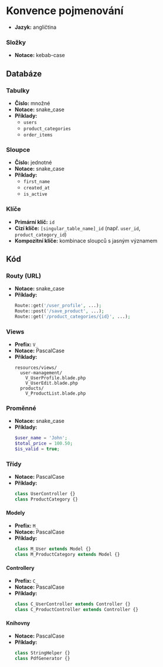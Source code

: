 # Konvence pojmenování
- **Jazyk:** angličtina

### Složky
- **Notace:** kebab-case

## Databáze

### Tabulky
- **Číslo:** množné
- **Notace:** snake_case
- **Příklady:**
  - `users`
  - `product_categories`
  - `order_items`

### Sloupce
- **Číslo:** jednotné
- **Notace:** snake_case
- **Příklady:**
  - `first_name`
  - `created_at`
  - `is_active`

### Klíče
- **Primární klíč:** `id`
- **Cizí klíče:** `[singular_table_name]_id` (např. `user_id`, `product_category_id`)
- **Kompozitní klíče:** kombinace sloupců s jasným významem

## Kód

### Routy (URL)
- **Notace:** snake_case
- **Příklady:**
  ```php
  Route::get('/user_profile', ...);
  Route::post('/save_product', ...);
  Route::get('/product_categories/{id}', ...);
  ```

### Views
- **Prefix:** `V_`
- **Notace:** PascalCase
- **Příklady:**
  ```
  resources/views/
    user-management/
      V_UserProfile.blade.php
      V_UserEdit.blade.php
    products/
      V_ProductList.blade.php
  ```

### Proměnné
- **Notace:** snake_case
- **Příklady:**
  ```php
  $user_name = 'John';
  $total_price = 100.50;
  $is_valid = true;
  ```

### Třídy
- **Notace:** PascalCase
- **Příklady:**
  ```php
  class UserController {}
  class ProductCategory {}
  ```

#### Modely
- **Prefix:** `M_`
- **Notace:** PascalCase
- **Příklady:**
  ```php
  class M_User extends Model {}
  class M_ProductCategory extends Model {}
  ```

#### Controllery
- **Prefix:** `C_`
- **Notace:** PascalCase
- **Příklady:**
  ```php
  class C_UserController extends Controller {}
  class C_ProductController extends Controller {}
  ```

#### Knihovny
- **Notace:** PascalCase
- **Příklady:**
  ```php
  class StringHelper {}
  class PdfGenerator {}
  ```
